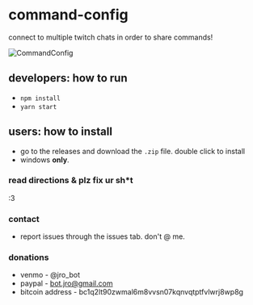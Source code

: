 # command-config
connect to multiple twitch chats in order to share commands!

![CommandConfig](https://user-images.githubusercontent.com/79118440/108768638-c29c1b80-750c-11eb-969e-72fb173fe800.PNG)

## developers: how to run 
- `npm install`
- `yarn start`

## users: how to install
- go to the releases and download the `.zip` file. double click to install
- windows **only**.

### read directions & plz fix ur sh*t
:3

### contact
- report issues through the issues tab. don't @ me.

### donations
- venmo - @jro_bot
- paypal - bot.jro@gmail.com
- bitcoin address - bc1q2lt90zwmal6m8vvsn07kqnvqtptfvlwrj8wp8g